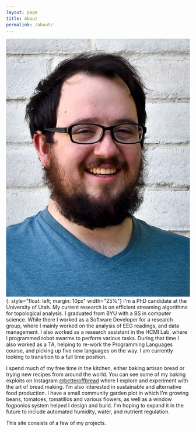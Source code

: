 ```yaml
---
layout: page
title: About
permalink: /about/
---
```


<!-- <img style="float: left;"  scr="/images/about/darin-old.JPG"/> -->

![Picture](/images/about/portrait.jpg){: style="float: left; margin: 10px" width="25%"}
I'm a PhD candidate at the University of Utah. My current research is on efficient streaming algorithms for topological analysis. I graduated from BYU with a BS in computer science. While there I worked as a Software Developer for a research group, where I mainly worked on the analysis of EEG readings, and data management. I also worked as a research assistant in the HCMI Lab, where I programmed robot swarms to perform various tasks. During that time I also worked as a TA, helping to re-work the Programming Languages course, and picking up five new languages on the way. I am currently looking to transition to a full time position.

I spend much of my free time in the kitchen, either baking artisan bread or trying new recipes from around the world. You can see some of my baking exploits on Instagram [@betteroffbread](https://www.instagram.com/better.off.bread/) where I explore and experiment with the art of bread making. I'm  also interested in sustainable and alternative food production. I have a small community garden plot in which I'm growing beans, tomatoes, tomatillos and various flowers, as well as a window fogponics system helped I design and build. I'm hoping to expand it in the future to include automated humidity, water, and nutrient regulation. 

This site consists of a few of my projects.
